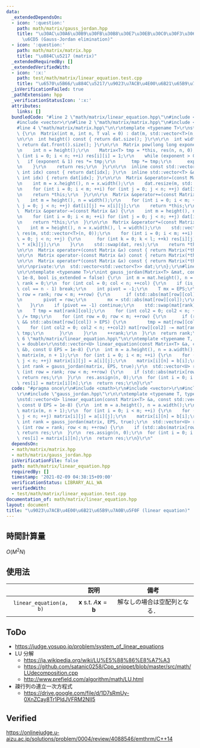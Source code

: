 ```yaml
---
data:
  _extendedDependsOn:
  - icon: ':question:'
    path: math/matrix/gauss_jordan.hpp
    title: "\u30AC\u30A6\u30B9\u30FB\u30B8\u30E7\u30EB\u30C0\u30F3\u306E\u6D88\u53BB\
      \u6CD5 (Gauss-Jordan elimination)"
  - icon: ':question:'
    path: math/matrix/matrix.hpp
    title: "\u884C\u5217 (matrix)"
  _extendedRequiredBy: []
  _extendedVerifiedWith:
  - icon: ':x:'
    path: test/math/matrix/linear_equation.test.cpp
    title: "\u6570\u5B66/\u884C\u5217/\u9023\u7ACB\u4E00\u6B21\u65B9\u7A0B\u5F0F"
  _isVerificationFailed: true
  _pathExtension: hpp
  _verificationStatusIcon: ':x:'
  attributes:
    links: []
  bundledCode: "#line 2 \"math/matrix/linear_equation.hpp\"\n#include <cmath>\r\n\
    #include <vector>\r\n#line 2 \"math/matrix/matrix.hpp\"\n#include <utility>\r\n\
    #line 4 \"math/matrix/matrix.hpp\"\n\r\ntemplate <typename T>\r\nstruct Matrix\
    \ {\r\n  Matrix(int m, int n, T val = 0) : dat(m, std::vector<T>(n, val)) {}\r\
    \n\r\n  int height() const { return dat.size(); }\r\n\r\n  int width() const {\
    \ return dat.front().size(); }\r\n\r\n  Matrix pow(long long exponent) const {\r\
    \n    int n = height();\r\n    Matrix<T> tmp = *this, res(n, n, 0);\r\n    for\
    \ (int i = 0; i < n; ++i) res[i][i] = 1;\r\n    while (exponent > 0) {\r\n   \
    \   if (exponent & 1) res *= tmp;\r\n      tmp *= tmp;\r\n      exponent >>= 1;\r\
    \n    }\r\n    return res;\r\n  }\r\n\r\n  inline const std::vector<T> &operator[](const\
    \ int idx) const { return dat[idx]; }\r\n  inline std::vector<T> &operator[](const\
    \ int idx) { return dat[idx]; }\r\n\r\n  Matrix &operator=(const Matrix &x) {\r\
    \n    int m = x.height(), n = x.width();\r\n    dat.resize(m, std::vector<T>(n));\r\
    \n    for (int i = 0; i < m; ++i) for (int j = 0; j < n; ++j) dat[i][j] = x[i][j];\r\
    \n    return *this;\r\n  }\r\n\r\n  Matrix &operator+=(const Matrix &x) {\r\n\
    \    int m = height(), n = width();\r\n    for (int i = 0; i < m; ++i) for (int\
    \ j = 0; j < n; ++j) dat[i][j] += x[i][j];\r\n    return *this;\r\n  }\r\n\r\n\
    \  Matrix &operator-=(const Matrix &x) {\r\n    int m = height(), n = width();\r\
    \n    for (int i = 0; i < m; ++i) for (int j = 0; j < n; ++j) dat[i][j] -= x[i][j];\r\
    \n    return *this;\r\n  }\r\n\r\n  Matrix &operator*=(const Matrix &x) {\r\n\
    \    int m = height(), n = x.width(), l = width();\r\n    std::vector<std::vector<T>>\
    \ res(m, std::vector<T>(n, 0));\r\n    for (int i = 0; i < m; ++i) for (int j\
    \ = 0; j < n; ++j) {\r\n      for (int k = 0; k < l; ++k) res[i][j] += dat[i][k]\
    \ * x[k][j];\r\n    }\r\n    std::swap(dat, res);\r\n    return *this;\r\n  }\r\
    \n\r\n  Matrix operator+(const Matrix &x) const { return Matrix(*this) += x; }\r\
    \n\r\n  Matrix operator-(const Matrix &x) const { return Matrix(*this) -= x; }\r\
    \n\r\n  Matrix operator*(const Matrix &x) const { return Matrix(*this) *= x; }\r\
    \n\r\nprivate:\r\n  std::vector<std::vector<T>> dat;\r\n};\r\n#line 5 \"math/matrix/gauss_jordan.hpp\"\
    \n\r\ntemplate <typename T>\r\nint gauss_jordan(Matrix<T> &mat, const T EPS =\
    \ 1e-8, bool is_extended = false) {\r\n  int m = mat.height(), n = mat.width(),\
    \ rank = 0;\r\n  for (int col = 0; col < n; ++col) {\r\n    if (is_extended &&\
    \ col == n - 1) break;\r\n    int pivot = -1;\r\n    T mx = EPS;\r\n    for (int\
    \ row = rank; row < m; ++row) {\r\n      if (std::abs(mat[row][col]) > mx) {\r\
    \n        pivot = row;\r\n        mx = std::abs(mat[row][col]);\r\n      }\r\n\
    \    }\r\n    if (pivot == -1) continue;\r\n    std::swap(mat[rank], mat[pivot]);\r\
    \n    T tmp = mat[rank][col];\r\n    for (int col2 = 0; col2 < n; ++col2) mat[rank][col2]\
    \ /= tmp;\r\n    for (int row = 0; row < m; ++row) {\r\n      if (row != rank\
    \ && std::abs(mat[row][col]) > EPS) {\r\n        tmp = mat[row][col];\r\n    \
    \    for (int col2 = 0; col2 < n; ++col2) mat[row][col2] -= mat[rank][col2] *\
    \ tmp;\r\n      }\r\n    }\r\n    ++rank;\r\n  }\r\n  return rank;\r\n}\r\n#line\
    \ 6 \"math/matrix/linear_equation.hpp\"\n\r\ntemplate <typename T, typename U\
    \ = double>\r\nstd::vector<U> linear_equation(const Matrix<T> &a, const std::vector<T>\
    \ &b, const U EPS = 1e-8) {\r\n  int m = a.height(), n = a.width();\r\n  Matrix<U>\
    \ matrix(m, n + 1);\r\n  for (int i = 0; i < m; ++i) {\r\n    for (int j = 0;\
    \ j < n; ++j) matrix[i][j] = a[i][j];\r\n    matrix[i][n] = b[i];\r\n  }\r\n \
    \ int rank = gauss_jordan(matrix, EPS, true);\r\n  std::vector<U> res;\r\n  for\
    \ (int row = rank; row < m; ++row) {\r\n    if (std::abs(matrix[row][n]) > EPS)\
    \ return res;\r\n  }\r\n  res.assign(n, 0);\r\n  for (int i = 0; i < rank; ++i)\
    \ res[i] = matrix[i][n];\r\n  return res;\r\n}\r\n"
  code: "#pragma once\r\n#include <cmath>\r\n#include <vector>\r\n#include \"matrix.hpp\"\
    \r\n#include \"gauss_jordan.hpp\"\r\n\r\ntemplate <typename T, typename U = double>\r\
    \nstd::vector<U> linear_equation(const Matrix<T> &a, const std::vector<T> &b,\
    \ const U EPS = 1e-8) {\r\n  int m = a.height(), n = a.width();\r\n  Matrix<U>\
    \ matrix(m, n + 1);\r\n  for (int i = 0; i < m; ++i) {\r\n    for (int j = 0;\
    \ j < n; ++j) matrix[i][j] = a[i][j];\r\n    matrix[i][n] = b[i];\r\n  }\r\n \
    \ int rank = gauss_jordan(matrix, EPS, true);\r\n  std::vector<U> res;\r\n  for\
    \ (int row = rank; row < m; ++row) {\r\n    if (std::abs(matrix[row][n]) > EPS)\
    \ return res;\r\n  }\r\n  res.assign(n, 0);\r\n  for (int i = 0; i < rank; ++i)\
    \ res[i] = matrix[i][n];\r\n  return res;\r\n}\r\n"
  dependsOn:
  - math/matrix/matrix.hpp
  - math/matrix/gauss_jordan.hpp
  isVerificationFile: false
  path: math/matrix/linear_equation.hpp
  requiredBy: []
  timestamp: '2021-02-09 04:38:15+09:00'
  verificationStatus: LIBRARY_ALL_WA
  verifiedWith:
  - test/math/matrix/linear_equation.test.cpp
documentation_of: math/matrix/linear_equation.hpp
layout: document
title: "\u9023\u7ACB\u4E00\u6B21\u65B9\u7A0B\u5F0F (linear equation)"
---
```



## 時間計算量

$O(M^2 N)$


## 使用法

||説明|備考|
|:--:|:--:|:--:|
|`linear_equation(a, b)`|$\boldsymbol{x} \text{ s.t. } A \boldsymbol{x} = \boldsymbol{b}$|解なしの場合は空配列となる．|


## ToDo

- https://judge.yosupo.jp/problem/system_of_linear_equations
- LU 分解
  - https://ja.wikipedia.org/wiki/LU%E5%88%86%E8%A7%A3
  - https://github.com/satanic0258/Cpp_snippet/blob/master/src/math/LUdecomposition.cpp
  - http://www.prefield.com/algorithm/math/LU.html
- 疎行列の連立一次方程式
  - https://drive.google.com/file/d/1D7sRmUy-0XnZCay8Tr1PldJVFRM2NII5


## Verified

https://onlinejudge.u-aizu.ac.jp/solutions/problem/0004/review/4088546/emthrm/C++14
